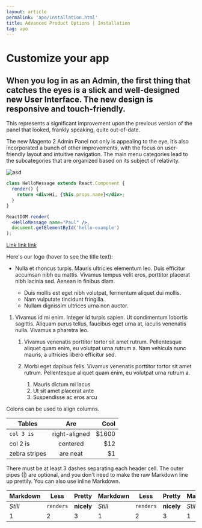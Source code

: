 ```yaml
---
layout: article
permalink: 'apo/installation.html'
title: Advanced Product Options | Installation
tag: apo
---
```


# Customize your app

## When you log in as an Admin, the first thing that catches the eyes is a slick and well-designed new User Interface. The new design is responsive and touch-friendly.

This represents a significant improvement upon the previous version of the panel that looked, frankly speaking, quite out-of-date.

The new Magento 2 Admin Panel not only is appealing to the eye, it’s also incorporated a bunch of other improvements, with the focus on user-friendly layout and intuitive navigation.
The main menu categories lead to the subcategories that are organized based on its subject of relativity.

![asd](https://images.unsplash.com/photo-1593642531955-b62e17bdaa9c?ixid=MXwxMjA3fDF8MHxwaG90by1wYWdlfHx8fGVufDB8fHw%3D&ixlib=rb-1.2.1&auto=format&fit=crop&w=1950&q=80)

```jsx
class HelloMessage extends React.Component {
  render() {
    return <div>Hi, {this.props.name}</div>;
  }
}

ReactDOM.render(
  <HelloMessage name="Paul" />,
  document.getElementById('hello-example')
);
```

[Link link link](https://images.unsplash.com/photo-1593642531955-b62e17bdaa9c?ixid=MXwxMjA3fDF8MHxwaG90by1wYWdlfHx8fGVufDB8fHw%3D&ixlib=rb-1.2.1&auto=format&fit=crop&w=1950&q=80)

Here's our logo (hover to see the title text):

- Nulla et rhoncus turpis. Mauris ultricies elementum leo. Duis efficitur
  accumsan nibh eu mattis. Vivamus tempus velit eros, porttitor placerat nibh
  lacinia sed. Aenean in finibus diam.

  - Duis mollis est eget nibh volutpat, fermentum aliquet dui mollis.
  - Nam vulputate tincidunt fringilla.
  - Nullam dignissim ultrices urna non auctor.

1. Vivamus id mi enim. Integer id turpis sapien. Ut condimentum lobortis
   sagittis. Aliquam purus tellus, faucibus eget urna at, iaculis venenatis
   nulla. Vivamus a pharetra leo.

   1. Vivamus venenatis porttitor tortor sit amet rutrum. Pellentesque aliquet
      quam enim, eu volutpat urna rutrum a. Nam vehicula nunc mauris, a
      ultricies libero efficitur sed.

   2. Morbi eget dapibus felis. Vivamus venenatis porttitor tortor sit amet
      rutrum. Pellentesque aliquet quam enim, eu volutpat urna rutrum a.

      1. Mauris dictum mi lacus
      2. Ut sit amet placerat ante
      3. Suspendisse ac eros arcu

Colons can be used to align columns.

| Tables        |      Are      |  Cool |
| ------------- | :-----------: | ----: |
| `col 3 is`      | right-aligned | $1600 |
| col 2 is      |   centered    |   $12 |
| zebra stripes |   are neat    |    $1 |

There must be at least 3 dashes separating each header cell.
The outer pipes (|) are optional, and you don't need to make the
raw Markdown line up prettily. You can also use inline Markdown.

| Markdown | Less      | Pretty     | Markdown | Less      | Pretty     | Markdown | Less      | Pretty     | Markdown | Less      | Pretty     |
| -------- | --------- | ---------- | -------- | --------- | ---------- | -------- | --------- | ---------- | -------- | --------- | ---------- |
| _Still_  | `renders` | **nicely** | _Still_  | `renders` | **nicely** | _Still_  | `renders` | **nicely** | _Still_  | `renders` | **nicely** |
| 1        | 2         | 3          | 1        | 2         | 3          | 1        | 2         | 3          | 1        | 2         | 3          |
